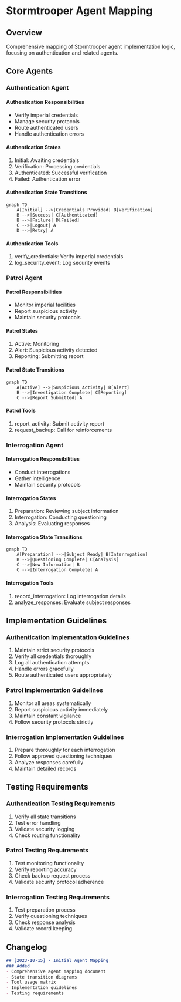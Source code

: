 # Stormtrooper Agent Mapping

## Overview

Comprehensive mapping of Stormtrooper agent implementation logic, focusing on authentication and related agents.

## Core Agents

### Authentication Agent

#### Authentication Responsibilities

- Verify imperial credentials
- Manage security protocols
- Route authenticated users
- Handle authentication errors

#### Authentication States

1. Initial: Awaiting credentials
2. Verification: Processing credentials
3. Authenticated: Successful verification
4. Failed: Authentication error

#### Authentication State Transitions

```mermaid
graph TD
    A[Initial] -->|Credentials Provided| B[Verification]
    B -->|Success| C[Authenticated]
    B -->|Failure| D[Failed]
    C -->|Logout| A
    D -->|Retry| A
```

#### Authentication Tools

1. verify_credentials: Verify imperial credentials
2. log_security_event: Log security events

### Patrol Agent

#### Patrol Responsibilities

- Monitor imperial facilities
- Report suspicious activity
- Maintain security protocols

#### Patrol States

1. Active: Monitoring
2. Alert: Suspicious activity detected
3. Reporting: Submitting report

#### Patrol State Transitions

```mermaid
graph TD
    A[Active] -->|Suspicious Activity| B[Alert]
    B -->|Investigation Complete| C[Reporting]
    C -->|Report Submitted| A
```

#### Patrol Tools

1. report_activity: Submit activity report
2. request_backup: Call for reinforcements

### Interrogation Agent

#### Interrogation Responsibilities

- Conduct interrogations
- Gather intelligence
- Maintain security protocols

#### Interrogation States

1. Preparation: Reviewing subject information
2. Interrogation: Conducting questioning
3. Analysis: Evaluating responses

#### Interrogation State Transitions

```mermaid
graph TD
    A[Preparation] -->|Subject Ready| B[Interrogation]
    B -->|Questioning Complete| C[Analysis]
    C -->|New Information| B
    C -->|Interrogation Complete| A
```

#### Interrogation Tools

1. record_interrogation: Log interrogation details
2. analyze_responses: Evaluate subject responses

## Implementation Guidelines

### Authentication Implementation Guidelines

1. Maintain strict security protocols
2. Verify all credentials thoroughly
3. Log all authentication attempts
4. Handle errors gracefully
5. Route authenticated users appropriately

### Patrol Implementation Guidelines

1. Monitor all areas systematically
2. Report suspicious activity immediately
3. Maintain constant vigilance
4. Follow security protocols strictly

### Interrogation Implementation Guidelines

1. Prepare thoroughly for each interrogation
2. Follow approved questioning techniques
3. Analyze responses carefully
4. Maintain detailed records

## Testing Requirements

### Authentication Testing Requirements

1. Verify all state transitions
2. Test error handling
3. Validate security logging
4. Check routing functionality

### Patrol Testing Requirements

1. Test monitoring functionality
2. Verify reporting accuracy
3. Check backup request process
4. Validate security protocol adherence

### Interrogation Testing Requirements

1. Test preparation process
2. Verify questioning techniques
3. Check response analysis
4. Validate record keeping

## Changelog

```markdown
## [2023-10-15] - Initial Agent Mapping
### Added
- Comprehensive agent mapping document
- State transition diagrams
- Tool usage matrix
- Implementation guidelines
- Testing requirements
```

